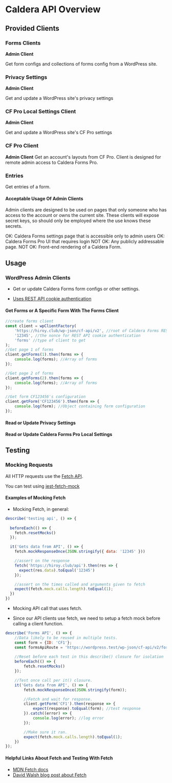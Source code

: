 # Caldera API Overview


## Provided Clients
### Forms Clients
__Admin Client__

Get form configs and collections of forms config from a WordPress site.
### Privacy Settings
__Admin Client__

Get and update a WordPress site's privacy settings

### CF Pro Local Settings Client
__Admin Client__

Get and update a WordPress site's CF Pro settings

### CF Pro Client
__Admin Client__
Get an account's layouts from CF Pro. Client is designed for remote admin access to Caldera Forms Pro.

### Entries
Get entries of a form.

#### Acceptable Usage Of Admin Clients
Admin clients are designed to be used on pages that only someone who has access to the account or owns the current site. These clients will expose secret keys, so should only be employed where the use knows these secrets.

OK: Caldera Forms settings page that is accessible only to admin users
OK: Caldera Forms Pro UI that requires login
NOT OK: Any publicly addressable page.
NOT OK: Front-end rendering of a Caldera Form.


## Usage

### WordPress Admin Clients

* Get or update Caldera Forms form configs or other settings.

* [Uses REST API cookie authentication](https://developer.wordpress.org/rest-api/using-the-rest-api/authentication/#cookie-authentication)

#### Get Forms or A Specific Form With The Forms Client
```js
//create forms client
const client = wpClientFactory(
	'https://hiroy.club/wp-json/cf-api/v2', //root of Caldera Forms REST API namepace
	'12345', //the nonce for REST API cookie authentication
	'forms' //type of client to get
);
//Get page 1 of forms
client.getForms(1).then(forms => {
	console.log(forms); //Array of forms
});

//Get page 2 of forms
client.getForms(2).then(forms => {
	console.log(forms); //Array of forms
});

//Get form CF123456's configuration
client.getForm('CF123456').then(form => {
	console.log(form); //Object containing form configuration
});
```

#### Read or Update Privacy Settings

#### Read or Update Caldera Forms Pro Local Settings


## Testing 
### Mocking Requests
All HTTP requests use the [Fetch API](https://developer.mozilla.org/en-US/docs/Web/API/Fetch_API).


You can test using [jest-fetch-mock](https://github.com/jefflau/jest-fetch-mock)

#### Examples of Mocking Fetch
* Mocking Fetch, in general:
```js
describe('testing api', () => {
	
  beforeEach(() => {
    fetch.resetMocks()
  });

  it('Gets data from API', () => {
    fetch.mockResponseOnce(JSON.stringify({ data: '12345' }))

    //assert on the response
    fetch('https://hiroy.club/api').then(res => {
      expect(res.data).toEqual('12345')
    });

    //assert on the times called and arguments given to fetch
    expect(fetch.mock.calls.length).toEqual(1);
  })
})
```

* Mocking API call that uses fetch.
- Since our API clients use fetch, we need to setup a fetch mock before calling a client function.
```js
describe('Forms API', () => {
	//Data likely to be reused in multiple tests.
	const form = {ID: 'CF1'};
	const formsApiRoute = 'https://wordpress.test/wp-json/cf-api/v2/forms';
	
	//Reset before each test in this describe() closure for isolation
	beforeEach(() => {
		fetch.resetMocks()
	});

	//Test once call per it() closure.
	it('Gets data from API', () => {
		fetch.mockResponseOnce(JSON.stringify(form));

		//Fetch and wait for response.
		client.getForm('CF1').then(response => {
			expect(response).toEqual(form); //test response
		}).catch((error) => {
			console.log(error); //log error
		});

		//Make sure it ran.
		expect(fetch.mock.calls.length).toEqual(1);
	})
});
```

#### Helpful Links About Fetch and Testing With Fetch
* [MDN Fetch docs](https://developer.mozilla.org/en-US/docs/Web/API/Fetch_API)
* [David Walsh blog post about Fetch](https://davidwalsh.name/fetch)